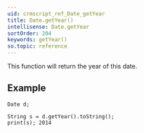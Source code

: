 ```yaml
---
uid: crmscript_ref_Date_getYear
title: Date.getYear()
intellisense: Date.getYear
sortOrder: 204
keywords: getYear()
so.topic: reference
---
```


This function will return the year of this date.




## Example
    
    Date d;
    
    String s = d.getYear().toString();
    print(s); 2014


